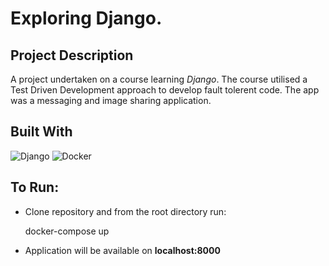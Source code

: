 # Exploring Django.

## Project Description

A project undertaken on a course learning *Django*. The course utilised a Test Driven Development approach to develop fault tolerent code. The app was a  messaging and  image sharing application.

## Built With

![Django](https://img.shields.io/badge/Django-092E20?style=for-the-badge&logo=django&logoColor=white)
![Docker](https://img.shields.io/badge/docker-%230db7ed.svg?style=for-the-badge&logo=docker&logoColor=white)

## To Run:

- Clone repository and from the root directory run:

    docker-compose up

- Application will be available on **localhost:8000**
